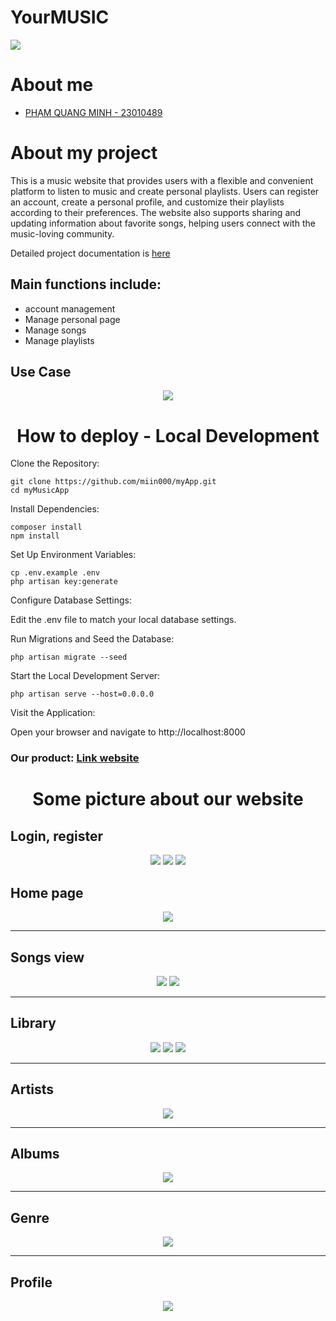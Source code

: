# YourMUSIC
<img src="https://github.com/miin000/YourMUSIC/blob/main/images/intro.png">
<h1>About me</h1>
<ul>
    <a href = 'https://github.com/miin000' ><li>PHẠM QUANG MINH - 23010489</li></a>
</ul>
<h1>About my project</h1>
<p>This is a music website that provides users with a flexible and convenient platform to listen to music and create personal playlists.
Users can register an account, create a personal profile, and customize their playlists according to their preferences. The website also supports sharing and updating information about favorite songs, helping users connect with the music-loving community.</p>
<p>Detailed project documentation is <a href='https://docs.google.com/document/d/1qB0hNLCN4cUHvEM798GSxUkMZhVVwMd_MrQn3euLO0I/edit?tab=t.0'>here</a></p>

<h2>Main functions include:</h2>
<ul>
    <li>account management</li>
     <li>Manage personal page</li>
     <li>Manage songs</li>
     <li>Manage playlists</li>
</ul>

<h2>Use Case</h2>
<div align='center'>
    <img src='https://github.com/miin000/YourMUSIC/blob/main/images/usecase.png'>
</div>

<h1 align='center'>How to deploy - Local Development</h1>
Clone the Repository:

    git clone https://github.com/miin000/myApp.git
    cd myMusicApp
    
Install Dependencies:

    composer install
    npm install
    
Set Up Environment Variables:

    cp .env.example .env
    php artisan key:generate
    
Configure Database Settings:

Edit the .env file to match your local database settings.

Run Migrations and Seed the Database:


    php artisan migrate --seed
    
Start the Local Development Server:

    php artisan serve --host=0.0.0.0
    
Visit the Application:

Open your browser and navigate to http://localhost:8000

<h3>Our product: <a href='https://cuddly-fishstick-q7p5xxvjrp6529569-8000.app.github.dev/'>Link website</a></h3>
<h1 align='center'>Some picture about our website</h1>
<h2>Login, register</h2>
<div align='center'>
    <img src='https://github.com/miin000/YourMUSIC/blob/main/images/intro_login_register.png'>
    <img src='https://github.com/miin000/YourMUSIC/blob/main/images/login.png'>
    <img src='https://github.com/miin000/YourMUSIC/blob/main/images/register.png'>
</div>

<h2>Home page</h2>
<div align='center' >
    <img src='https://github.com/miin000/YourMUSIC/blob/main/images/home.png'>
</div>
<hr>
<h2>Songs view</h2>
<div align='center' >
    <img src='https://github.com/miin000/YourMUSIC/blob/main/images/song.png'>
    <img src='https://github.com/miin000/YourMUSIC/blob/main/images/songplay.png'>
</div>
<hr>
<h2>Library</h2>
<div align='center' >
    <img src='https://github.com/miin000/YourMUSIC/blob/main/images/library.png'>
    <img src='https://github.com/miin000/YourMUSIC/blob/main/images/showplaylist.png'>
    <img src='https://github.com/miin000/YourMUSIC/blob/main/images/createplaylist.png'>
</div>
<hr>
<h2>Artists</h2>
<div align='center' >
    <img src='https://github.com/miin000/YourMUSIC/blob/main/images/artist.png'>
</div>
<hr>
<h2>Albums</h2>
<div align='center' >
    <img src='https://github.com/miin000/YourMUSIC/blob/main/images/album.png'>
</div>
<hr>
<h2>Genre</h2>
<div align='center' >
    <img src='https://github.com/miin000/YourMUSIC/blob/main/images/genre.png'>
</div>
<hr>
<h2>Profile</h2>
<div align='center' >
    <img src='https://github.com/miin000/YourMUSIC/blob/main/images/profile.png'>
</div>
